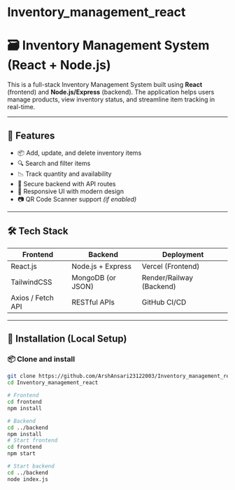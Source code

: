 # Inventory_management_react
# 🗃️ Inventory Management System (React + Node.js)

This is a full-stack Inventory Management System built using **React** (frontend) and **Node.js/Express** (backend). The application helps users manage products, view inventory status, and streamline item tracking in real-time.

---

## 🚀 Features

- 📦 Add, update, and delete inventory items
- 🔍 Search and filter items
- 📉 Track quantity and availability
- 🔐 Secure backend with API routes
- 📱 Responsive UI with modern design
- 📷 QR Code Scanner support *(if enabled)*

---

## 🛠️ Tech Stack

| Frontend         | Backend         | Deployment       |
|------------------|------------------|------------------|
| React.js         | Node.js + Express| Vercel (Frontend)|
| TailwindCSS      | MongoDB (or JSON)| Render/Railway (Backend)|
| Axios / Fetch API| RESTful APIs     | GitHub CI/CD     |


---

## 🔧 Installation (Local Setup)

### 📦 Clone and install

```bash
git clone https://github.com/ArshAnsari23122003/Inventory_management_react.git
cd Inventory_management_react

# Frontend
cd frontend
npm install

# Backend
cd ../backend
npm install
# Start frontend
cd frontend
npm start

# Start backend
cd ../backend
node index.js
